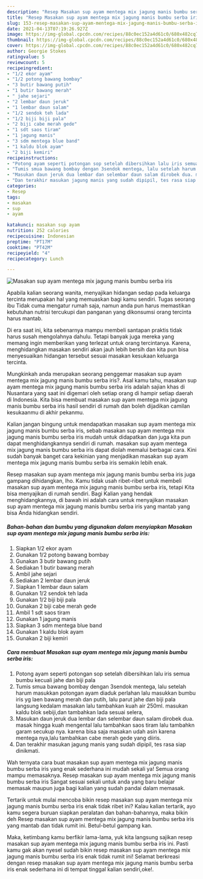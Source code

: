 ```yaml
---
description: "Resep Masakan sup ayam mentega mix jagung manis bumbu serba iris yang enak Untuk Jualan"
title: "Resep Masakan sup ayam mentega mix jagung manis bumbu serba iris yang enak Untuk Jualan"
slug: 153-resep-masakan-sup-ayam-mentega-mix-jagung-manis-bumbu-serba-iris-yang-enak-untuk-jualan
date: 2021-04-13T07:19:26.927Z
image: https://img-global.cpcdn.com/recipes/88c0ec152a4d61c0/680x482cq70/masakan-sup-ayam-mentega-mix-jagung-manis-bumbu-serba-iris-foto-resep-utama.jpg
thumbnail: https://img-global.cpcdn.com/recipes/88c0ec152a4d61c0/680x482cq70/masakan-sup-ayam-mentega-mix-jagung-manis-bumbu-serba-iris-foto-resep-utama.jpg
cover: https://img-global.cpcdn.com/recipes/88c0ec152a4d61c0/680x482cq70/masakan-sup-ayam-mentega-mix-jagung-manis-bumbu-serba-iris-foto-resep-utama.jpg
author: Georgie Stokes
ratingvalue: 5
reviewcount: 5
recipeingredient:
- "1/2 ekor ayam"
- "1/2 potong bawang bombay"
- "3 butir bawang putih"
- "1 butir bawang merah"
- " jahe sejari"
- "2 lembar daun jeruk"
- "1 lembar daun salam"
- "1/2 sendok teh lada"
- "1/2 biji biji pala"
- "2 biji cabe merah gede"
- "1 sdt saos tiram"
- "1 jagung manis"
- "3 sdm mentega blue band"
- "1 kaldu blok ayam"
- "2 biji kemiri"
recipeinstructions:
- "Potong ayam seperti potongan sop setelah dibersihkan lalu iris semua bumbu kecuali jahe dan biji pala"
- "Tumis smua bawang bombay dengan 3sendok mentega, lalu setelah harum masukkan potongan ayam diaduk perlahan lalu masukkan bumbu iris yg laen bawang merah dan putih, lalu parut jahe dan biji pala langsung kedalam masakan lalu tambahkan kuah air 250ml. masukan kaldu blok sebiji,dan tambahkan lada sesuai selera,"
- "Masukan daun jeruk dua lembar dan selembar daun salam dirobek dua. masak hingga kuah mengental lalu tambahkan saos tiram lalu tambahkn garam secukup nya. karena bisa saja masakan udah asin karena mentega nya,lalu tambahkan cabe merah gede yang diiris."
- "Dan terakhir masukan jagung manis yang sudah dipipil, tes rasa siap dinikmati."
categories:
- Resep
tags:
- masakan
- sup
- ayam

katakunci: masakan sup ayam 
nutrition: 252 calories
recipecuisine: Indonesian
preptime: "PT17M"
cooktime: "PT42M"
recipeyield: "4"
recipecategory: Lunch

---
```



![Masakan sup ayam mentega mix jagung manis bumbu serba iris](https://img-global.cpcdn.com/recipes/88c0ec152a4d61c0/680x482cq70/masakan-sup-ayam-mentega-mix-jagung-manis-bumbu-serba-iris-foto-resep-utama.jpg)

Apabila kalian seorang wanita, menyajikan hidangan sedap pada keluarga tercinta merupakan hal yang memuaskan bagi kamu sendiri. Tugas seorang ibu Tidak cuma mengatur rumah saja, namun anda pun harus memastikan kebutuhan nutrisi tercukupi dan panganan yang dikonsumsi orang tercinta harus mantab.

Di era  saat ini, kita sebenarnya mampu membeli santapan praktis tidak harus susah mengolahnya dahulu. Tetapi banyak juga mereka yang memang ingin memberikan yang terlezat untuk orang tercintanya. Karena, menghidangkan masakan sendiri akan jauh lebih bersih dan kita pun bisa menyesuaikan hidangan tersebut sesuai masakan kesukaan keluarga tercinta. 



Mungkinkah anda merupakan seorang penggemar masakan sup ayam mentega mix jagung manis bumbu serba iris?. Asal kamu tahu, masakan sup ayam mentega mix jagung manis bumbu serba iris adalah sajian khas di Nusantara yang saat ini digemari oleh setiap orang di hampir setiap daerah di Indonesia. Kita bisa membuat masakan sup ayam mentega mix jagung manis bumbu serba iris hasil sendiri di rumah dan boleh dijadikan camilan kesukaanmu di akhir pekanmu.

Kalian jangan bingung untuk mendapatkan masakan sup ayam mentega mix jagung manis bumbu serba iris, sebab masakan sup ayam mentega mix jagung manis bumbu serba iris mudah untuk didapatkan dan juga kita pun dapat menghidangkannya sendiri di rumah. masakan sup ayam mentega mix jagung manis bumbu serba iris dapat diolah memalui berbagai cara. Kini sudah banyak banget cara kekinian yang menjadikan masakan sup ayam mentega mix jagung manis bumbu serba iris semakin lebih enak.

Resep masakan sup ayam mentega mix jagung manis bumbu serba iris juga gampang dihidangkan, lho. Kamu tidak usah ribet-ribet untuk membeli masakan sup ayam mentega mix jagung manis bumbu serba iris, tetapi Kita bisa menyajikan di rumah sendiri. Bagi Kalian yang hendak menghidangkannya, di bawah ini adalah cara untuk menyajikan masakan sup ayam mentega mix jagung manis bumbu serba iris yang mantab yang bisa Anda hidangkan sendiri.

<!--inarticleads1-->

##### Bahan-bahan dan bumbu yang digunakan dalam menyiapkan Masakan sup ayam mentega mix jagung manis bumbu serba iris:

1. Siapkan 1/2 ekor ayam
1. Gunakan 1/2 potong bawang bombay
1. Gunakan 3 butir bawang putih
1. Sediakan 1 butir bawang merah
1. Ambil  jahe sejari
1. Sediakan 2 lembar daun jeruk
1. Siapkan 1 lembar daun salam
1. Gunakan 1/2 sendok teh lada
1. Gunakan 1/2 biji biji pala
1. Gunakan 2 biji cabe merah gede
1. Ambil 1 sdt saos tiram
1. Gunakan 1 jagung manis
1. Siapkan 3 sdm mentega blue band
1. Gunakan 1 kaldu blok ayam
1. Gunakan 2 biji kemiri




<!--inarticleads2-->

##### Cara membuat Masakan sup ayam mentega mix jagung manis bumbu serba iris:

1. Potong ayam seperti potongan sop setelah dibersihkan lalu iris semua bumbu kecuali jahe dan biji pala
1. Tumis smua bawang bombay dengan 3sendok mentega, lalu setelah harum masukkan potongan ayam diaduk perlahan lalu masukkan bumbu iris yg laen bawang merah dan putih, lalu parut jahe dan biji pala langsung kedalam masakan lalu tambahkan kuah air 250ml. masukan kaldu blok sebiji,dan tambahkan lada sesuai selera,
1. Masukan daun jeruk dua lembar dan selembar daun salam dirobek dua. masak hingga kuah mengental lalu tambahkan saos tiram lalu tambahkn garam secukup nya. karena bisa saja masakan udah asin karena mentega nya,lalu tambahkan cabe merah gede yang diiris.
1. Dan terakhir masukan jagung manis yang sudah dipipil, tes rasa siap dinikmati.




Wah ternyata cara buat masakan sup ayam mentega mix jagung manis bumbu serba iris yang enak sederhana ini mudah sekali ya! Semua orang mampu memasaknya. Resep masakan sup ayam mentega mix jagung manis bumbu serba iris Sangat sesuai sekali untuk anda yang baru belajar memasak maupun juga bagi kalian yang sudah pandai dalam memasak.

Tertarik untuk mulai mencoba bikin resep masakan sup ayam mentega mix jagung manis bumbu serba iris enak tidak ribet ini? Kalau kalian tertarik, ayo kamu segera buruan siapkan peralatan dan bahan-bahannya, maka bikin deh Resep masakan sup ayam mentega mix jagung manis bumbu serba iris yang mantab dan tidak rumit ini. Betul-betul gampang kan. 

Maka, ketimbang kamu berfikir lama-lama, yuk kita langsung sajikan resep masakan sup ayam mentega mix jagung manis bumbu serba iris ini. Pasti kamu gak akan nyesel sudah bikin resep masakan sup ayam mentega mix jagung manis bumbu serba iris enak tidak rumit ini! Selamat berkreasi dengan resep masakan sup ayam mentega mix jagung manis bumbu serba iris enak sederhana ini di tempat tinggal kalian sendiri,oke!.


